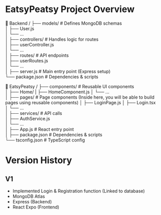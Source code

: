 # EatsyPeatsy Project Overview
📁 Backend /
├── models/          # Defines MongoDB schemas  
│   ├── User.js  
│   └── ...  
│
├── controllers/     # Handles logic for routes  
│   ├── userController.js  
│   └── ...  
│
├── routes/          # API endpoints  
│   ├── userRoutes.js  
│   └── ...  
│
├── server.js        # Main entry point (Express setup)  
└── package.json     # Dependencies & scripts  


📁 EatsyPeatsy /
├── components/       # Reusable UI components  
│   ├── Home/
|       ├── HomeComponent.js
│   └── ...  
│
├── pages/            # Page components (Inside here, you will be able to build pages using reusable components) 
│   ├── LoginPage.js
│       ├── Login.tsx  
│   └── ...  
│
├── services/         # API calls  
│   ├── AuthService.js  
│   └── ...  
│
├── App.js            # React entry point  
│
├── package.json          # Dependencies & scripts  
└── tsconfig.json         # TypeScript config  

# Version History
## V1
- Implemented Login & Registration function (Linked to database)
- MongoDB Atlas
- Express (Backend)
- React Expo (Frontend)